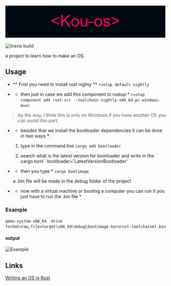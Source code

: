 ![Kou-os](Kou-os.png) 

![travis build](https://img.shields.io/badge/Version-1.0-%23ff1744)

a project to learn how to make an OS.

## Usage
- ** Frist you need to install rust nighty **
   `` rustup default nightly ``

- * then just in case we add this component to rustup *
   `` rustup component add rust-src --toolchain nightly-x86_64-pc-windows-msvc ``
 > by the way, I think this is only on Windows if you have another OS you can avoid this part.

- * besides that we install the bootloader dependencies
  it can be done in two ways *:

  1. type in the command line ` cargo add bootloader `

  2. search what is the latest version for bootloader and write in the cargo.toml ` bootloader='LatestVersionBootloader' ``

- * then you type * ` cargo bootimage `

  a .bin file will be made in the debug folder of the project
- * now with a virtual machine or booting a computer you can run it you just have to run the .bin file *

### Example
``` qemu-system-x86_64 -drive format=raw,file=target\x86_64\debug\bootimage-kernrust-toolchainel.bin ```

#### output
![Example](ex.png)

## Links
[Writing an OS in Rust](https://os.phil-opp.com/)


